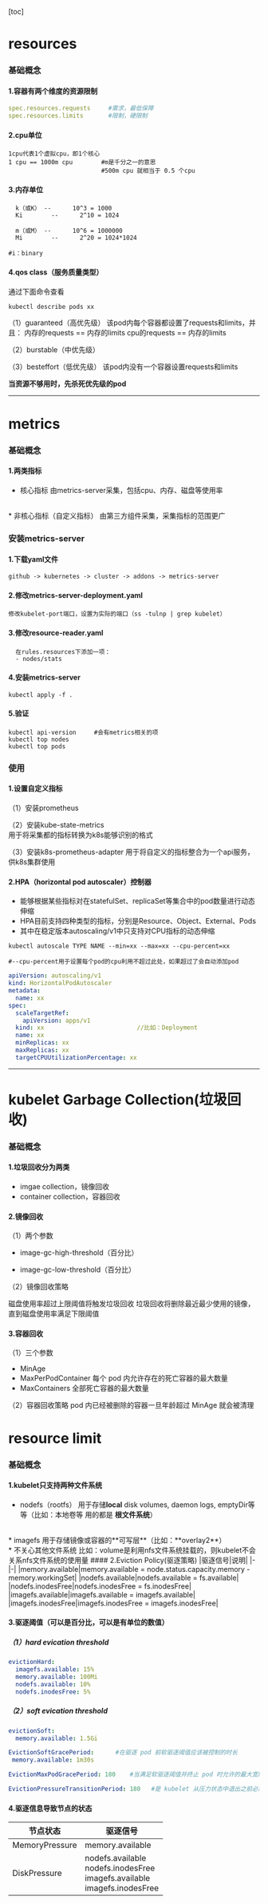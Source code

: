 [toc]
# resources
### 基础概念
#### 1.容器有两个维度的资源限制
```yaml
spec.resources.requests     #需求，最低保障
spec.resources.limits       #限制，硬限制
```

#### 2.cpu单位
```shell
1cpu代表1个虚拟cpu，即1个核心
1 cpu == 1000m cpu        #m是千分之一的意思
                          #500m cpu 就相当于 0.5 个cpu
```

#### 3.内存单位
```shell
  k（或K）	-- 		10^3 = 1000
  Ki		--		2^10 = 1024

  m（或M）	--		10^6 = 1000000
  Mi		--		2^20 = 1024*1024

#i：binary
```
#### 4.qos class（服务质量类型）
通过下面命令查看
```shell
kubectl describe pods xx
```
（1）guaranteed（高优先级）
  该pod内每个容器都设置了requests和limits，并且：
  内存的requests == 内存的limits
  cpu的requests == 内存的limits

（2）burstable（中优先级）

（3）besteffort（低优先级）
  该pod内没有一个容器设置requests和limits

**当资源不够用时，先杀死优先级的pod**

***
# metrics
### 基础概念
#### 1.两类指标
* 核心指标
由metrics-server采集，包括cpu、内存、磁盘等使用率
</br>
* 非核心指标（自定义指标）
由第三方组件采集，采集指标的范围更广

### 安装metrics-server

#### 1.下载yaml文件
```shell
github -> kubernetes -> cluster -> addons -> metrics-server
```

#### 2.修改metrics-server-deployment.yaml
```shell
修改kubelet-port端口，设置为实际的端口（ss -tulnp | grep kubelet）
```

#### 3.修改resource-reader.yaml
```shell
  在rules.resources下添加一项：
  - nodes/stats
```

#### 4.安装metrics-server
```shell
kubectl apply -f .
```

#### 5.验证
```shell
kubectl api-version     #会有metrics相关的项
kubectl top nodes
kubectl top pods
```

### 使用
#### 1.设置自定义指标

（1）安装prometheus

（2）安装kube-state-metrics		
用于将采集都的指标转换为k8s能够识别的格式

（3）安装k8s-prometheus-adapter
用于将自定义的指标整合为一个api服务，供k8s集群使用

#### 2.HPA（horizontal pod autoscaler）控制器

* 能够根据某些指标对在statefulSet、replicaSet等集合中的pod数量进行动态伸缩
* HPA目前支持四种类型的指标，分别是Resource、Object、External、Pods
* 其中在稳定版本autoscaling/v1中只支持对CPU指标的动态伸缩
```shell
kubectl autoscale TYPE NAME --min=xx --max=xx --cpu-percent=xx

#--cpu-percent用于设置每个pod的cpu利用不超过此处，如果超过了会自动添加pod
```
```yaml
apiVersion: autoscaling/v1
kind: HorizontalPodAutoscaler
metadata:
  name: xx
spec:
  scaleTargetRef:
    apiVersion: apps/v1
  kind: xx							//比如：Deployment
  name: xx
  minReplicas: xx
  maxReplicas: xx
  targetCPUUtilizationPercentage: xx
```
***
# kubelet Garbage Collection(垃圾回收)
### 基础概念
#### 1.垃圾回收分为两类
* imgae collection，镜像回收
* container collection，容器回收
#### 2.镜像回收
（1）两个参数
* image-gc-high-threshold（百分比）

* image-gc-low-threshold（百分比）

（2）镜像回收策略

磁盘使用率超过上限阈值将触发垃圾回收
垃圾回收将删除最近最少使用的镜像，直到磁盘使用率满足下限阈值

#### 3.容器回收
（1）三个参数
* MinAge
* MaxPerPodContainer
每个 pod 内允许存在的死亡容器的最大数量
* MaxContainers
全部死亡容器的最大数量

（2）容器回收策略
pod 内已经被删除的容器一旦年龄超过 MinAge 就会被清理

# resource limit
### 基础概念
#### 1.kubelet只支持两种文件系统
* nodefs（rootfs）
用于存储**local** disk volumes, daemon logs, emptyDir等等（比如：本地卷等 用的都是 **根文件系统**）
</br>
* imagefs
用于存储镜像或容器的**可写层**（比如：**overlay2**）
</br>
* 不关心其他文件系统
比如：volume是利用nfs文件系统挂载的，则kubelet不会关系nfs文件系统的使用量
#### 2.Eviction Policy(驱逐策略)
|驱逐信号|说明|
|-|-|
|memory.available|memory.available = node.status.capacity.memory - memory.workingSet|
|nodefs.available|nodefs.available = fs.available|
|nodefs.inodesFree|nodefs.inodesFree = fs.inodesFree|
|imagefs.available|imagefs.available = imagefs.available|
|imagefs.inodesFree|imagefs.inodesFree = imagefs.inodesFree|

#### 3.驱逐阈值（可以是百分比，可以是有单位的数值）
##### （1）hard evication threshold
```yaml
evictionHard:
  imagefs.available: 15%
  memory.available: 100Mi
  nodefs.available: 10%
  nodefs.inodesFree: 5%
```
##### （2）soft evication threshold
```yaml
evictionSoft:
  memory.available: 1.5Gi

EvictionSoftGracePeriod:      #在驱逐 pod 前软驱逐阈值应该被控制的时长
 memory.available: 1m30s

EvictionMaxPodGracePeriod: 180    #当满足软驱逐阈值并终止 pod 时允许的最大宽限期值（秒数）

EvictionPressureTransitionPeriod: 180   #是 kubelet 从压力状态中退出之前必须等待的时长，防止节点在软驱逐阈值的上下振荡
```

#### 4.驱逐信息导致节点的状态
|节点状态|驱逐信号|
|-|-|
|MemoryPressure|memory.available|
|DiskPressure|nodefs.available</br>nodefs.inodesFree</br>imagefs.available</br>imagefs.inodesFree|
